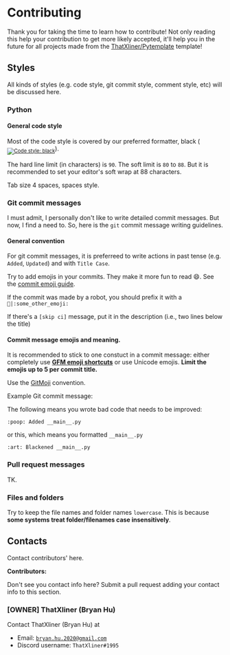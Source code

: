 # Contributing

Thank you for taking the time to learn how to contribute! Not only reading this help your contribution to get more likely accepted, it'll help you in the future for all projects made from the [ThatXliner/Pytemplate](https://github.com/ThatXliner/Pytemplate) template!

## Styles

All kinds of styles (e.g. code style, git commit style, comment style, etc) will be discussed here.

### Python

#### General code style

Most of the code style is covered by our preferred formatter, black (<sub><a href="https://github.com/psf/black"><img src="https://img.shields.io/badge/code%20style-black-000000.svg" alt="Code style: black"></a></sub>).

The hard line limit (in characters) is `90`. The soft limit is `80` to `88`. But it is recommended to set your editor's soft wrap at 88 characters.

Tab size 4 spaces, spaces style.

### Git commit messages

I must admit, I personally don't like to write detailed commit messages. But now, I find a need to. So, here is the `git` commit message writing guidelines.

#### General convention

For git commit messages, it is preferreed to write actions in past tense (e.g. `Added`, `Updated`) and with `Title Case`.

Try to add emojis in your commits. They make it more fun to read :smile:. See the [commit emoji guide](#commit-message-emojis-and-meaning).

If the commit was made by a robot, you should prefix it with a <code>:robot:|:some_other_emoji:</code>

If there's a `[skip ci]` message, put it in the description (i.e., two lines below the title)

#### Commit message emojis and meaning.

It is recommended to stick to one constuct in a commit message: either completely use [**GFM emoji shortcuts**](https://gist.github.com/rxaviers/7360908 "Complete list of github markdown emoji markup") or use Unicode emojis. **Limit the emojis up to 5 per commit title.**

Use the [GitMoji](https://gitmoji.carloscuesta.me) convention.

<!--
Inspired by [GitMoji](https://gitmoji.carloscuesta.me) and @t9md's [emoji convention](https://github.com/t9md/atom-vim-mode-plus#commit-emoji-convention)

**Dependency related emojis:**
- :arrow_up:(`:arrow_up`): Increased dependencies
- :arrow_down:(`:arrow_down`): Decreased dependencies

**File related emojis:**
- :fire:(`:fire:`): Removed files/code/features
- :memo: (`:memo:`): Added/edited files
- Formatting:
  * :art:(`:art:`): Refactored/restructured code
  * :poop:(`:poop:`): Written quick and dirty code that *will* be refactored
  * :black_circle:(`:black_circle:`): Blackened (a blackening commit)

**Feature related emojis:**
- :sparkles:(`:sparkles:`): New feature
- :wastebasket:(`:wastebasket:`): Deprecate code
- :bomb:(`:bomb:`): Introduce breaking changes

**OS dependent emojis:**
- :apple:(`:apple:`): MacOS related commit
- :penguin:(`:penguin:`): Linux related commit
- :computer:(`:computer:`): Windows related commit

**Bug related emojis:**
- :bug:(`:bug:`): Fixed a bug
- :warning:(`:warning:`): Possibly introduced a bug

**Efficiency, speed, etc:**
- :zap:(`:zap:`): Increased speed/performance

**CI related emojis:**
<!--- :octocat: (`:octocat:`): GitHub(Actions)-related commit -->
<!-- - :man:(`:man:`): Travis CI related commit -->
<!--
- :construction_worker:(`:construction_worker:`): Add/update CI system
- :green_heart:(`:green_heart:`): Fixed CI build
- :robot:(`:robot:`): Bot-created commit
- :lock:(`:lock:`): Fix security issues
- :white_check_mark:(`:white_check_mark:`): Add/update tests

**Meta emojis:**
- :wrench:(`:wrench:`): Add/Update configuration file(s)
- :package: (`:package:`): A packaging-related commit
- :tada:(`:tada:`): Initial commit

**Documentation related emojis:**
- :book:(`:book:`): Add/update docs (whether it's comments, docstrings, or RST)

**Miscellaneous emojis:**
- :alien:(`:alien:`): Update code due to external changes -->


Example Git commit message:

The following means you wrote bad code that needs to be improved:
```
:poop: Added __main__.py
```
or this, which means you formatted `__main__.py`
```
:art: Blackened __main__.py
```

### Pull request messages

TK.


### Files and folders

Try to keep the file names and folder names `lowercase`. This is because **some systems treat folder/filenames case insensitively**.

## Contacts

Contact contributors' here.

**Contributors:**

Don't see you contact info here? Submit a pull request adding your contact info to this section.

### [OWNER] ThatXliner (Bryan Hu)

Contact ThatXliner (Bryan Hu) at

- Email: [`bryan.hu.2020@gmail.com`](mailto:bryan.hu.2020@gmail.com "Email ThatXliner")
- Discord username: `ThatXliner#1995`
